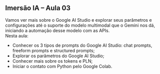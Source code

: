 ## Imersão IA – Aula 03

Vamos ver mais sobre o Google AI Studio e explorar seus parâmetros e configurações até o suporte do modelo multimodal que o Gemini nos dá, iniciando a automação desse modelo com as APIs.  
Nesta aula:
-	Conhecer os 3 tipos de prompts do Google AI Studio: chat prompts, freeform prompts e structured prompts;
-	Explorar os parâmetros do Google AI Studio;
-	Conhecer mais sobre os tokens e PLN;
-	Iniciar o contato com Python pelo Google Colab.

